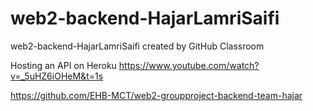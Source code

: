 # web2-backend-HajarLamriSaifi
web2-backend-HajarLamriSaifi created by GitHub Classroom


Hosting an API on Heroku
https://www.youtube.com/watch?v=_5uHZ6iOHeM&t=1s


https://github.com/EHB-MCT/web2-groupproject-backend-team-hajar
